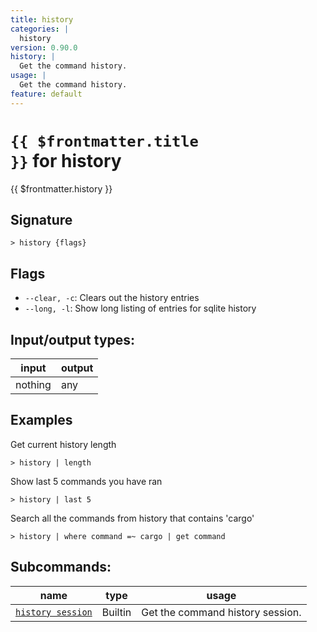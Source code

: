 ```yaml
---
title: history
categories: |
  history
version: 0.90.0
history: |
  Get the command history.
usage: |
  Get the command history.
feature: default
---
```


<!-- This file is automatically generated. Please edit the command in https://github.com/nushell/nushell instead. -->

# <code>{{ $frontmatter.title }}</code> for history

<div class='command-title'>{{ $frontmatter.history }}</div>

## Signature

`> history {flags} `

## Flags

- `--clear, -c`: Clears out the history entries
- `--long, -l`: Show long listing of entries for sqlite history

## Input/output types:

| input   | output |
| ------- | ------ |
| nothing | any    |

## Examples

Get current history length

```nushell
> history | length

```

Show last 5 commands you have ran

```nushell
> history | last 5

```

Search all the commands from history that contains 'cargo'

```nushell
> history | where command =~ cargo | get command

```

## Subcommands:

| name                                                   | type    | usage                            |
| ------------------------------------------------------ | ------- | -------------------------------- |
| [`history session`](/commands/docs/history_session) | Builtin | Get the command history session. |

